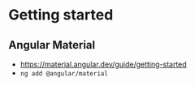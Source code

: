 # Getting started

## Angular Material

- https://material.angular.dev/guide/getting-started
- `ng add @angular/material`
